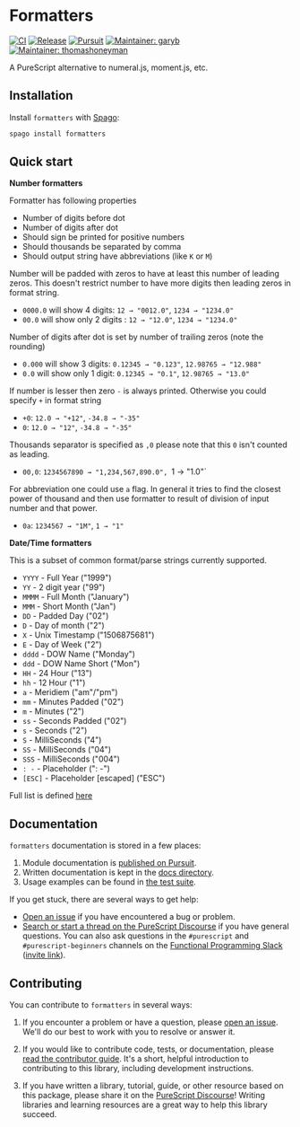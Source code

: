 # Formatters

[![CI](https://github.com/purescript-contrib/purescript-formatters/workflows/CI/badge.svg?branch=main)](https://github.com/purescript-contrib/purescript-formatters/actions?query=workflow%3ACI+branch%3Amain)
[![Release](https://img.shields.io/github/release/purescript-contrib/purescript-formatters.svg)](https://github.com/purescript-contrib/purescript-formatters/releases)
[![Pursuit](https://pursuit.purescript.org/packages/purescript-formatters/badge)](https://pursuit.purescript.org/packages/purescript-formatters)
[![Maintainer: garyb](https://img.shields.io/badge/maintainer-garyb-teal.svg)](https://github.com/garyb)
[![Maintainer: thomashoneyman](https://img.shields.io/badge/maintainer-thomashoneyman-teal.svg)](https://github.com/thomashoneyman)

A PureScript alternative to numeral.js, moment.js, etc.

## Installation

Install `formatters` with [Spago](https://github.com/purescript/spago):

```sh
spago install formatters
```

## Quick start

**Number formatters**

Formatter has following properties
+ Number of digits before dot
+ Number of digits after dot
+ Should sign be printed for positive numbers
+ Should thousands be separated by comma
+ Should output string have abbreviations (like `K` or `M`)

Number will be padded with zeros to have at least this number of leading zeros. This doesn't restrict number to have more digits then leading zeros in format string.
+ `0000.0` will show 4 digits: `12 → "0012.0"`, `1234 → "1234.0"`
+ `00.0` will show only 2 digits : `12 → "12.0"`, `1234 → "1234.0"`

Number of digits after dot is set by number of trailing zeros (note the rounding)
+ `0.000` will show 3 digits: `0.12345 → "0.123"`, `12.98765 → "12.988"`
+ `0.0` will show only 1 digit: `0.12345 → "0.1"`, `12.98765 → "13.0"`

If number is lesser then zero `-` is always printed. Otherwise you could specify `+` in format string
+ `+0`: `12.0 → "+12"`, `-34.8 → "-35"`
+ `0`: `12.0 → "12"`, `-34.8 → "-35"`

Thousands separator is specified as `,0` please note that this `0` isn't counted as leading.
+ `00,0`: `1234567890 → "1,234,567,890.0", `1 → "1.0"`

For abbreviation one could use `a` flag. In general it tries to find the closest power of thousand and
then use formatter to result of division of input number and that power.
+ `0a`: `1234567 → "1M"`, `1 → "1"`

**Date/Time formatters**

This is a subset of common format/parse strings currently supported.

+ `YYYY`  - Full Year      ("1999")
+ `YY`    - 2 digit year   ("99")
+ `MMMM`  - Full Month     ("January")
+ `MMM`   - Short Month    ("Jan")
+ `DD`    - Padded Day     ("02")
+ `D`     - Day of month   ("2")
+ `X`     - Unix Timestamp ("1506875681")
+ `E`     - Day of Week    ("2")
+ `dddd`  - DOW Name       ("Monday")
+ `ddd`   - DOW Name Short ("Mon")
+ `HH`    - 24 Hour        ("13")
+ `hh`    - 12 Hour        ("1")
+ `a`     - Meridiem       ("am"/"pm")
+ `mm`    - Minutes Padded ("02")
+ `m`     - Minutes        ("2")
+ `ss`    - Seconds Padded ("02")
+ `s`     - Seconds        ("2")
+ `S`     - MilliSeconds   ("4")
+ `SS`    - MilliSeconds   ("04")
+ `SSS`   - MilliSeconds   ("004")
+ `: -`   - Placeholder    (": -")
+ `[ESC]` - Placeholder [escaped] ("ESC") 


Full list is defined [here](https://github.com/slamdata/purescript-formatters/blob/master/src/Data/Formatter/DateTime.purs)

## Documentation

`formatters` documentation is stored in a few places:

1. Module documentation is [published on Pursuit](https://pursuit.purescript.org/packages/purescript-formatters).
2. Written documentation is kept in the [docs directory](./docs).
3. Usage examples can be found in [the test suite](./test).

If you get stuck, there are several ways to get help:

- [Open an issue](https://github.com/purescript-contrib/purescript-formatters/issues) if you have encountered a bug or problem.
- [Search or start a thread on the PureScript Discourse](https://discourse.purescript.org) if you have general questions. You can also ask questions in the `#purescript` and `#purescript-beginners` channels on the [Functional Programming Slack](https://functionalprogramming.slack.com) ([invite link](https://fpchat-invite.herokuapp.com/)).

## Contributing

You can contribute to `formatters` in several ways:

1. If you encounter a problem or have a question, please [open an issue](https://github.com/purescript-contrib/purescript-formatters/issues). We'll do our best to work with you to resolve or answer it.

2. If you would like to contribute code, tests, or documentation, please [read the contributor guide](./CONTRIBUTING.md). It's a short, helpful introduction to contributing to this library, including development instructions.

3. If you have written a library, tutorial, guide, or other resource based on this package, please share it on the [PureScript Discourse](https://discourse.purescript.org)! Writing libraries and learning resources are a great way to help this library succeed.
